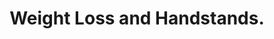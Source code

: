 ---
layout: post
title: "Weight Loss and Handstands."
summary: Be like James. Go find your handstand.
alt-link: https://medium.com/@prlambert/weight-loss-and-handstands-70c78cb2d3bf
post-image: /images/james.jpg
---